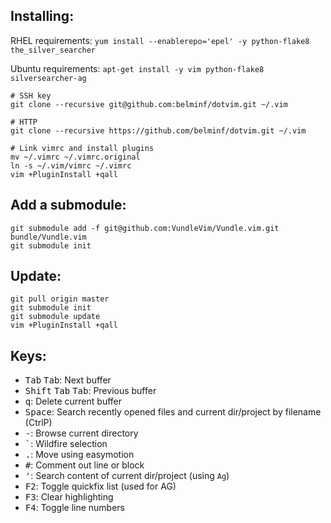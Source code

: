 Installing:
-----------
RHEL requirements: `yum install --enablerepo='epel' -y python-flake8 the_silver_searcher`

Ubuntu requirements: `apt-get install -y vim python-flake8 silversearcher-ag`
```
# SSH key
git clone --recursive git@github.com:belminf/dotvim.git ~/.vim

# HTTP
git clone --recursive https://github.com/belminf/dotvim.git ~/.vim

# Link vimrc and install plugins
mv ~/.vimrc ~/.vimrc.original
ln -s ~/.vim/vimrc ~/.vimrc
vim +PluginInstall +qall
```

Add a submodule:
----------------
```
git submodule add -f git@github.com:VundleVim/Vundle.vim.git bundle/Vundle.vim
git submodule init
```

Update:
-------
```
git pull origin master
git submodule init
git submodule update
vim +PluginInstall +qall
```

Keys:
-----
* <kbd>Tab</kbd> <kbd>Tab</kbd>: Next buffer
* <kbd>Shift</kbd> <kbd>Tab</kbd> <kbd>Tab</kbd>: Previous buffer
* <kbd>q</kbd>: Delete current buffer
* <kbd>Space</kbd>: Search recently opened files and current dir/project by filename (CtrlP)
* <kbd>-</kbd>: Browse current directory
* <kbd>\`</kbd>: Wildfire selection
* <kbd>.</kbd>: Move using easymotion
* <kbd>#</kbd>: Comment out line or block
* <kbd>'</kbd>: Search content of current dir/project (using `Ag`)
* <kbd>F2</kbd>: Toggle quickfix list (used for AG)
* <kbd>F3</kbd>: Clear highlighting
* <kbd>F4</kbd>: Toggle line numbers
